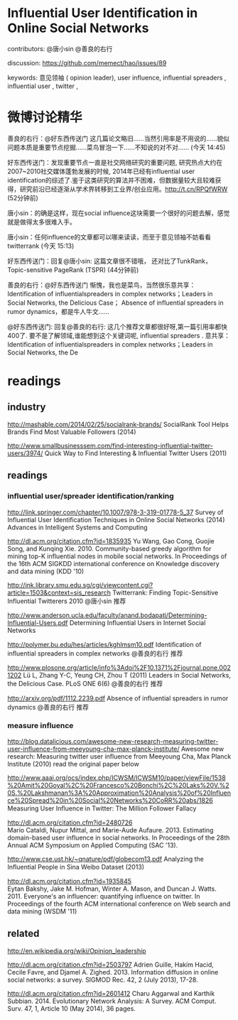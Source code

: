 # Influential User Identification in Online Social Networks

contributors:  @唐小sin @善良的右行

discussion: https://github.com/memect/hao/issues/89

keywords:
 意见领袖 ( opinion leader),
 user influence,
 inﬂuential spreaders ,
 inﬂuential user ,
 twitter ,

# 微博讨论精华

善良的右行：@好东西传送门 这几篇论文略旧……当然引用率是不用说的……貌似问题本质是重要节点挖掘……菜鸟冒泡一下……不知说的对不对…… (今天 14:45)

好东西传送门：发现重要节点一直是社交网络研究的重要问题, 研究热点大约在2007~2010社交媒体蓬勃发展的时候, 2014年已经有influential user identification的综述了.鉴于这类研究的算法并不困难，但数据量较大且较难获得，研究前沿已经逐渐从学术界转移到工业界/创业应用。http://t.cn/RPQfWRW (52分钟前)

唐小sin：的确是这样，现在social influence这块需要一个很好的问题去解，感觉就是做得太多很难入手。



唐小sin：任何influence的文章都可以哪来读读，而至于意见领袖不妨看看twitterrank (今天 15:13)

好东西传送门：回复@唐小sin: 这篇文章很不错哦， 还对比了TunkRank， Topic-sensitive PageRank (TSPR) (44分钟前)


善良的右行：@好东西传送门 惭愧，我也是菜鸟，当然很乐意共享：Identification of influentialspreaders in complex networks；Leaders in Social Networks, the Delicious Case； Absence of influential spreaders in rumor dynamics，都是牛人牛文……


@好东西传送门: 回复@善良的右行: 这几个推荐文章都很好呀,第一篇引用率都快400了. 要不是了解领域,谁能想到这个关键词呢, influential spreaders . 意共享：Identification of influentialspreaders in complex networks；Leaders in Social Networks, the De




# readings

## industry
http://mashable.com/2014/02/25/socialrank-brands/  SocialRank Tool Helps Brands Find Most Valuable Followers (2014)

http://www.smallbusinesssem.com/find-interesting-influential-twitter-users/3974/  Quick Way to Find Interesting & Influential Twitter Users (2011)

## readings

### inﬂuential user/spreader identification/ranking
http://link.springer.com/chapter/10.1007/978-3-319-01778-5_37 Survey of Influential User Identification Techniques in Online Social Networks (2014) Advances in Intelligent Systems and Computing

http://dl.acm.org/citation.cfm?id=1835935 Yu Wang, Gao Cong, Guojie Song, and Kunqing Xie. 2010. Community-based greedy algorithm for mining top-K influential nodes in mobile social networks. In Proceedings of the 16th ACM SIGKDD international conference on Knowledge discovery and data mining (KDD '10)

http://ink.library.smu.edu.sg/cgi/viewcontent.cgi?article=1503&context=sis_research  Twitterrank: Finding Topic-Sensitive Influential Twitterers 2010
@唐小sin 推荐

http://www.anderson.ucla.edu/faculty/anand.bodapati/Determining-Influential-Users.pdf Determining Influential Users in Internet Social Networks

http://polymer.bu.edu/hes/articles/kghlmsm10.pdf  Identiﬁcation of inﬂuential spreaders in complex networks
@善良的右行 推荐

http://www.plosone.org/article/info%3Adoi%2F10.1371%2Fjournal.pone.0021202  Lü L, Zhang Y-C, Yeung CH, Zhou T (2011) Leaders in Social Networks, the Delicious Case. PLoS ONE 6(6)
@善良的右行 推荐

http://arxiv.org/pdf/1112.2239.pdf  Absence of inﬂuential spreaders in rumor dynamics
@善良的右行 推荐

### measure influence

http://blog.datalicious.com/awesome-new-research-measuring-twitter-user-influence-from-meeyoung-cha-max-planck-institute/  Awesome new research: Measuring twitter user influence from Meeyoung Cha, Max Planck Institute (2010)  read the original paper below

http://www.aaai.org/ocs/index.php/ICWSM/ICWSM10/paper/viewFile/1538%20Amit%20Goyal%2C%20Francesco%20Bonchi%2C%20Laks%20V.%20S.%20Lakshmanan%3A%20Approximation%20Analysis%20of%20Influence%20Spread%20in%20Social%20Networks%20CoRR%20abs/1826  Measuring User Inﬂuence in Twitter: The Million Follower Fallacy

http://dl.acm.org/citation.cfm?id=2480726   
Mario Cataldi, Nupur Mittal, and Marie-Aude Aufaure. 2013. Estimating domain-based user influence in social networks. In Proceedings of the 28th Annual ACM Symposium on Applied Computing (SAC '13). 

http://www.cse.ust.hk/~qnature/pdf/globecom13.pdf Analyzing the Inﬂuential People in Sina Weibo
Dataset (2013)

http://dl.acm.org/citation.cfm?id=1935845  
Eytan Bakshy, Jake M. Hofman, Winter A. Mason, and Duncan J. Watts. 2011. Everyone's an influencer: quantifying influence on twitter. In Proceedings of the fourth ACM international conference on Web search and data mining (WSDM '11)



## related
http://en.wikipedia.org/wiki/Opinion_leadership

http://dl.acm.org/citation.cfm?id=2503797 
Adrien Guille, Hakim Hacid, Cecile Favre, and Djamel A. Zighed. 2013. Information diffusion in online social networks: a survey. SIGMOD Rec. 42, 2 (July 2013), 17-28. 

http://dl.acm.org/citation.cfm?id=2601412 Charu Aggarwal and Karthik Subbian. 2014. Evolutionary Network Analysis: A Survey. ACM Comput. Surv. 47, 1, Article 10 (May 2014), 36 pages. 


